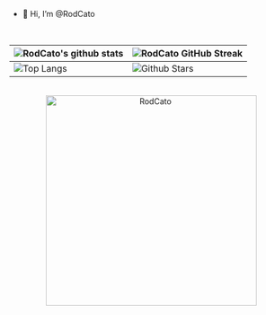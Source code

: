 - 👋 Hi, I’m @RodCato
<div align="center">
 <br />


| ![RodCato's github stats](https://github-readme-stats.vercel.app/api?username=RodCato&show_icons=true&theme=tokyonight) | ![RodCato GitHub Streak](https://github-readme-streak-stats.herokuapp.com/?user=RodCato&theme=tokyonight) |
| --- | --- |
| ![Top Langs](https://github-readme-stats.vercel.app/api/top-langs/?username=RodCato&theme=tokyonight) | ![Github Stars](https://github-readme-stats.vercel.app/api?username=RodCato&show_icons=true&locale=en&count_private=true&hide_rank=true&custom_title=My%20GitHub%20Stats&disable_animations=true&theme=tokyonight) |<img src="https://media.giphy.com/media/iY8CRBdQXODJSCERIr/giphy.gif" width="35"><b> Github Stats </b>
<br>




 
  <img src="https://github-readme-stats.vercel.app/api/top-langs?username=rodcato&show_icons=true&locale=en&layout=compact&line_height=20&title_color=7A7ADB&icon_color=2234AE&text_color=D3D3D3&bg_color=0,000000,130F40" width="375"  alt="RodCato"/>

</a>
</div>
